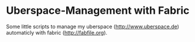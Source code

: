 # Uberspace-Management with Fabric
Some little scripts to manage my uberspace (http://www.uberspace.de) automaticly with fabric (http://fabfile.org). 